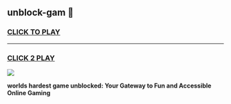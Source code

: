 
## unblock-gam 👋
<h3>
<a href="https://premium.freeplayer.one?title=unblock-gam&ref=14F">CLICK TO PLAY</a></h3>
<hr>

<h3>
<a href="https://premium.freeplayer.one?title=unblock-gam&ref=14F">CLICK 2 PLAY</a>
  
</h3>

<a href="https://premium.freeplayer.one?title=unblock-gam&ref=12F/"><img src="https://clearcache.store/games.png"></a>


**worlds hardest game unblocked: Your Gateway to Fun and Accessible Online Gaming**

